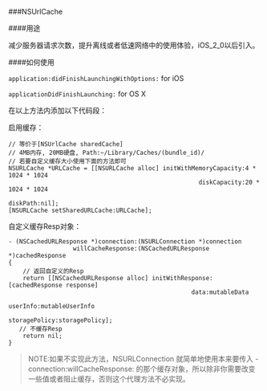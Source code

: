 ###NSUrlCache

####用途

减少服务器请求次数，提升离线或者低速网络中的使用体验，iOS\_2\_0以后引入。

####如何使用

`application:didFinishLaunchingWithOptions:` for iOS

`applicationDidFinishLaunching:` for OS X

在以上方法内添加以下代码段：

启用缓存：

```
// 等价于[NSUrlCache sharedCache]
// 4MB内存, 20MB硬盘, Path:~/Library/Caches/(bundle_id)/
// 若要自定义缓存大小使用下面的方法即可
NSURLCache *URLCache = [[NSURLCache alloc] initWithMemoryCapacity:4 * 1024 * 1024
                                                     diskCapacity:20 * 1024 * 1024
                                                         diskPath:nil];
[NSURLCache setSharedURLCache:URLCache];
```

自定义缓存Resp对象：

```
- (NSCachedURLResponse *)connection:(NSURLConnection *)connection
                  willCacheResponse:(NSCachedURLResponse *)cachedResponse
{
	// 返回自定义的Resp
	return [[NSCachedURLResponse alloc] initWithResponse:[cachedResponse response]
                                                   data:mutableData
                                               userInfo:mutableUserInfo
                                          storagePolicy:storagePolicy];
   // 不缓存Resp
   	return nil;
}
```

> NOTE:如果不实现此方法，NSURLConnection 就简单地使用本来要传入 -connection:willCacheResponse: 的那个缓存对象，所以除非你需要改变一些值或者阻止缓存，否则这个代理方法不必实现。